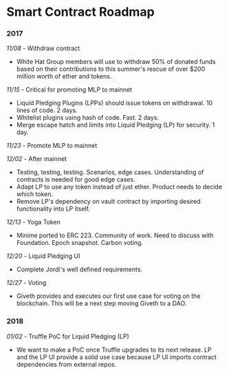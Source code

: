 # Smart Contract Roadmap

### 2017

*11/08* - Withdraw contract  
- White Hat Group members will use to withdraw 50% of donated funds based on their contributions to this summer's rescue of over $200 million worth of ether and tokens.

*11/15* - Critical for promoting MLP to mainnet  
- Liquid Pledging Plugins (LPPs) should issue tokens on withdrawal. 10 lines of code. 2 days.  
- Whitelist plugins using hash of code. Fast. 2 days.  
- Merge escape hatch and limits into Liquid Pledging (LP) for security. 1 day.  

*11/23* - Promote MLP to mainnet  

*12/02* - After mainnet   
- Testing, testing, testing. Scenarios, edge cases. Understanding of contracts is needed for good edge cases.  
- Adapt LP to use any token instead of just ether. Product needs to decide which token.  
- Remove LP's dependency on vault contract by importing desired functionality into LP itself.  

*12/13* - Yoga Token  
- Minime ported to ERC 223. Community of work. Need to discuss with Foundation. Epoch snapshot. Carbon voting.  

*12/20* - Liquid Pledging UI  
- Complete Jordi's well defined requirements.   

*12/27* - Voting  
- Giveth provides and executes our first use case for voting on the blockchain. This will be a next step moving Giveth to a DAO.  

### 2018

*01/02* - Truffle PoC for Liquid Pledging (LP)  
- We want to make a PoC once Truffle upgrades to its next release. LP and the LP UI provide a solid use case because LP UI imports contract dependencies from external repos.   



